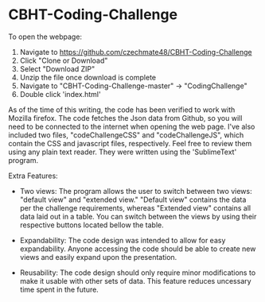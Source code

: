 # CBHT-Coding-Challenge
To open the webpage:

1) Navigate to https://github.com/czechmate48/CBHT-Coding-Challenge
2) Click "Clone or Download"
2) Select "Download ZIP"
3) Unzip the file once download is complete
4) Navigate to "CBHT-Coding-Challenge-master" -> "CodingChallenge"
5) Double click 'index.html'

As of the time of this writing, the code has been verified to work with Mozilla firefox. The code fetches the Json data from Github, so you will need to be connected to the internet when opening the web page. I've also included two files, "codeChallengeCSS" and "codeChallengeJS", which contain the CSS and javascript files, respectively. Feel free to review them using any plain text reader. 
They were written using the 'SublimeText' program. 

Extra Features:

* Two views: The program allows the user to switch between two views: "default view" and "extended view." "Default view" contains
  the data per the challenge requirements, whereas "Extended view" contains all data laid out in a table. You can switch between 
  the views by using their respective buttons located bellow the table. 
  
* Expandability: The code design was intended to allow for easy expandability. Anyone accessing the code should be able to create
  new views and easily expand upon the presentation. 

* Reusability: The code design should only require minor modifications to make it usable with other sets of data. This feature 
  reduces uncessary time spent in the future. 
